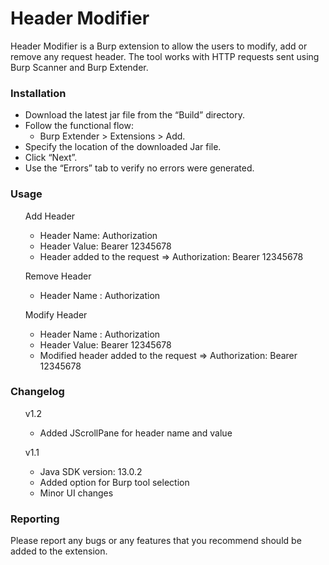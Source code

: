 # Header Modifier
Header Modifier is a Burp extension to allow the users to modify, add or remove any request header. The tool works with HTTP requests sent using Burp Scanner and Burp Extender.
### Installation
* Download the latest jar file from the “Build” directory.
* Follow the functional flow:
    * Burp Extender > Extensions > Add.
* Specify the location of the downloaded Jar file.
* Click “Next”.
* Use the “Errors” tab to verify no errors were generated.

### Usage
<ul>Add Header
    <ul>
      <li>Header Name: Authorization</li>
      <li>Header Value: Bearer 12345678</li>
      <li>Header added to the request &rArr; Authorization: Bearer 12345678</li>
    </ul> 
</ul>
<ul>Remove Header
    <ul>
      <li>Header Name : Authorization</li>
    </ul> 
</ul>
<ul>Modify Header
    <ul>
      <li>Header Name : Authorization</li>
      <li>Header Value: Bearer 12345678</li>
      <li>Modified header added to the request &rArr; Authorization: Bearer 12345678</li>
    </ul> 
</ul>

### Changelog
<ul> v1.2
    <ul>
      <li>Added JScrollPane for header name and value</li>
    </ul> 
</ul> 
<ul> v1.1
    <ul>
      <li>Java SDK version: 13.0.2</li>
      <li>Added option for Burp tool selection</li>
      <li>Minor UI changes</li>
    </ul> 
</ul> 

### Reporting
Please report any bugs or any features that you recommend should be added to the extension.
